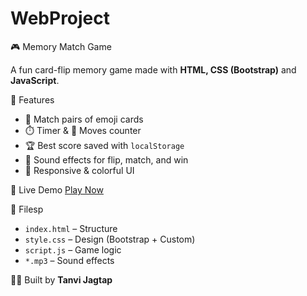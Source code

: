 # WebProject
🎮 Memory Match Game

A fun card-flip memory game made with **HTML, CSS (Bootstrap)** and **JavaScript**.

🔹 Features
- 🧠 Match pairs of emoji cards  
- ⏱️ Timer & 🔁 Moves counter  
- 🏆 Best score saved with `localStorage`  
- 🎵 Sound effects for flip, match, and win  
- 📱 Responsive & colorful UI

 🚀 Live Demo
[Play Now](https://memory-matchbytanvi.netlify.app/)

📁 Filesp
- `index.html` – Structure  
- `style.css` – Design (Bootstrap + Custom)  
- `script.js` – Game logic  
- `*.mp3` – Sound effects

🙋‍♀️ Built by
**Tanvi Jagtap**

